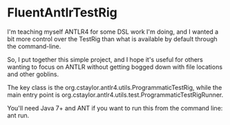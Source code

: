 FluentAntlrTestRig
==================

I'm teaching myself ANTLR4 for some DSL work I'm doing, and I wanted a bit more control over the TestRig than what is
available by default through the command-line.

So, I put together this simple project, and I hope it's useful for others wanting to focus on ANTLR without getting bogged
down with file locations and other goblins.

The key class is the org.cstaylor.antlr4.utils.ProgrammaticTestRig, while the main entry point is org.cstaylor.antlr4.utils.test.ProgrammaticTestRigRunner.

You'll need Java 7+ and ANT if you want to run this from the command line: ant run.
